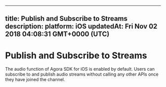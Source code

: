 
---
title: Publish and Subscribe to Streams
description: 
platform: iOS
updatedAt: Fri Nov 02 2018 04:08:31 GMT+0000 (UTC)
---
# Publish and Subscribe to Streams
The audio function of Agora SDK for iOS is enabled by default. Users can subscribe to and publish audio streams without calling any other APIs once they have joined the channel.
